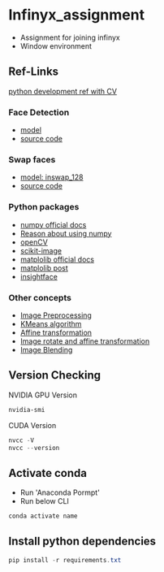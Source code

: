 # Infinyx_assignment

- Assignment for joining infinyx
- Window environment

## Ref-Links

[python development ref with CV](https://datascienceschool.net/intro.html)

### Face Detection

- [model](https://drive.google.com/file/d/13Pz8mH-a1s7RXpq_jFUXxaqCpDUE0oSr/view)
- [source code](https://github.com/deepinsight/insightface/tree/master/alignment)

### Swap faces

- [model: inswap_128](https://drive.google.com/file/d/1krOLgjW2tAPaqV-Bw4YALz0xT5zlb5HF/view)
- [source code](https://github.com/deepinsight/insightface/tree/master/examples/in_swapper)

### Python packages

- [numpy official docs](https://numpy.org/doc/stable/user/index.html)
- [Reason about using numpy](https://blog.naver.com/nackji80/222988466129)
- [openCV](https://docs.opencv.org/4.x/d6/d00/tutorial_py_root.html)
- [scikit-image](https://scikit-image.org/docs/stable/)
- [matplolib official docs](https://matplotlib.org/stable/index.html)
- [matplolib post](https://wikidocs.net/124976)
- [insightface](https://github.com/deepinsight/insightface)

### Other concepts

- [Image Preprocessing](https://datascienceschool.net/03%20machine%20learning/03.02.01%20%EC%9D%B4%EB%AF%B8%EC%A7%80%20%EC%B2%98%EB%A6%AC%20%EA%B8%B0%EC%B4%88.html#)
- [KMeans algorithm](https://velog.io/@jhlee508/%EB%A8%B8%EC%8B%A0%EB%9F%AC%EB%8B%9D-K-%ED%8F%89%EA%B7%A0K-Means-%EC%95%8C%EA%B3%A0%EB%A6%AC%EC%A6%98)
- [Affine transformation](https://kr.mathworks.com/discovery/affine-transformation.html)
- [Image rotate and affine transformation](https://aliencoder.tistory.com/57)
- [Image Blending](https://dsbook.tistory.com/155)

## Version Checking

NVIDIA GPU Version

```powershell
nvidia-smi
```

CUDA Version

```powershell
nvcc -V
nvcc --version
```

## Activate conda

- Run 'Anaconda Pormpt'
- Run below CLI

```powershell
conda activate name
```

## Install python dependencies

```powershell
pip install -r requirements.txt
```
